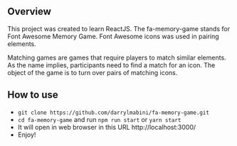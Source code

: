 ## Overview

This project was created to learn ReactJS. The fa-memory-game stands for Font Awesome Memory Game. Font Awesome icons was used in pairing elements.

Matching games are games that require players to match similar elements. As the name implies, participants need to find a match for an icon. The object of the game is to turn over pairs of matching icons.

## How to use

- `git clone https://github.com/darrylmabini/fa-memory-game.git`
- `cd fa-memory-game` and run `npm run start` or `yarn start`
- It will open in web browser in this URL http://localhost:3000/
- Enjoy!